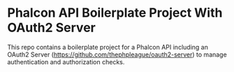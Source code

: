 Phalcon API Boilerplate Project With OAuth2 Server
==================

This repo contains a boilerplate project for a Phalcon API including an OAuth2 Server (https://github.com/thephpleague/oauth2-server) to manage authentication and authorization checks.
